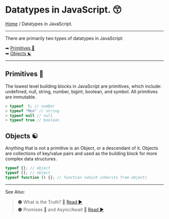 # Datatypes in JavaScript. 😙

[Home](../README.md) / Datatypes in JavaScript.

---

There are primarily two types of datatypes in JavaScript:

➡ [Primitives 💫](#primitives-)  
➡ [Objects ☯](#objects-)

---

## Primitives 💫

The lowest level building blocks in JavaScript are primitives, which include: undefined, null, string, number, bigint, boolean, and symbol. All primitives are immutable.

```js
> typeof  5; // number
> typeof "Mon" // string
> typeof null // null
> typeof true // boolean
```

## Objects ☯

Anything that is not a primitive is an Object, or a descendant of it. Objects are collections of key/value pairs and used as the building block for more complex data structures.

```js
typeof {}; // object
typeof []; // object
typeof function () {}; // function (which inherits from object)
```

---

See Also:

> ⚫ What is the Truth? 🤥 [ Read ▶ ](/what-is-the-truth.md)  
> ⚫ Promises 🤝 and Async/Await 🤯 [ Read ▶ ](/promises.md)
